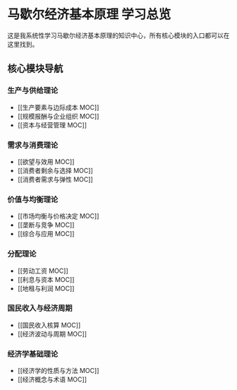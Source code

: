 # 马歇尔经济基本原理 学习总览

这是我系统性学习马歇尔经济基本原理的知识中心，所有核心模块的入口都可以在这里找到。

## 核心模块导航

### 生产与供给理论
- [[生产要素与边际成本 MOC]]
- [[规模报酬与企业组织 MOC]]
- [[资本与经营管理 MOC]]

### 需求与消费理论
- [[欲望与效用 MOC]]
- [[消费者剩余与选择 MOC]]
- [[消费者需求与弹性 MOC]]

### 价值与均衡理论
- [[市场均衡与价格决定 MOC]]
- [[垄断与竞争 MOC]]
- [[综合与应用 MOC]]

### 分配理论
- [[劳动工资 MOC]]
- [[利息与资本 MOC]]
- [[地租与利润 MOC]]

### 国民收入与经济周期
- [[国民收入核算 MOC]]
- [[经济波动与周期 MOC]]

### 经济学基础理论
- [[经济学的性质与方法 MOC]]
- [[经济概念与术语 MOC]]